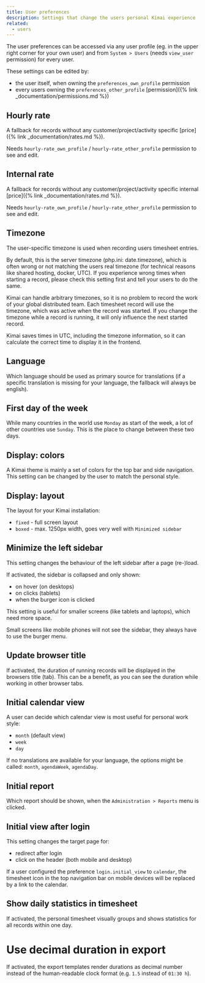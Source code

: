 ```yaml
---
title: User preferences
description: Settings that change the users personal Kimai experience
related:
  - users
---
```


The user preferences can be accessed via any user profile (eg. in the upper right corner for your own user) and from `System > Users` (needs `view_user` permission) for every user.

These settings can be edited by:
- the user itself, when owning the `preferences_own_profile` permission 
- every users owning the `preferences_other_profile` [permission]({% link _documentation/permissions.md %})

## Hourly rate

A fallback for records without any customer/project/activity specific [price]({% link _documentation/rates.md %}).

Needs `hourly-rate_own_profile` / `hourly-rate_other_profile` permission to see and edit.

## Internal rate

A fallback for records without any customer/project/activity specific internal [price]({% link _documentation/rates.md %}).

Needs `hourly-rate_own_profile` / `hourly-rate_other_profile` permission to see and edit.

## Timezone

The user-specific timezone is used when recording users timesheet entries. 

By default, this is the server timezone (php.ini: date.timezone), which is often wrong or not matching the users real timezone (for technical reasons like shared hosting, docker, UTC).
If you experience wrong times when starting a record, please check this setting first and tell your users to do the same.

Kimai can handle arbitrary timezones, so it is no problem to record the work of your global distributed team.
Each timesheet record will use the timezone, which was active when the record was started. 
If you change the timezone while a record is running, it will only influence the next started record.

Kimai saves times in UTC, including the timezone information, so it can calculate the correct time to display it in the frontend. 

## Language

Which language should be used as primary source for translations (if a specific translation is missing for your language, the fallback will always be english).

## First day of the week

While many countries in the world use `Monday` as start of the week, a lot of other countries use `Sunday`.
This is the place to change between these two days.

## Display: colors

A Kimai theme is mainly a set of colors for the top bar and side navigation.
This setting can be changed by the user to match the personal style.

## Display: layout

The layout for your Kimai installation:

- `fixed` - full screen layout  
- `boxed` - max. 1250px width, goes very well with `Minimized sidebar`

## Minimize the left sidebar

This setting changes the behaviour of the left sidebar after a page (re-)load.

If activated, the sidebar is collapsed and only shown:
- on hover (on desktops)
- on clicks (tablets)
- when the burger icon is clicked

This setting is useful for smaller screens (like tablets and laptops), which need more space.

Small screens like mobile phones will not see the sidebar, they always have to use the burger menu.

## Update browser title

If activated, the duration of running records will be displayed in the browsers title (tab). 
This can be a benefit, as you can see the duration while working in other browser tabs. 
 
## Initial calendar view

A user can decide which calendar view is most useful for personal work style:

- `month` (default view)
- `week`
- `day`

If no translations are available for your language, the options might be called: `month`, `agendaWeek`, `agendaDay`.

## Initial report 

Which report should be shown, when the `Administration > Reports` menu is clicked.

## Initial view after login

This setting changes the target page for:

- redirect after login
- click on the header (both mobile and desktop) 

If a user configured the preference `login.initial_view` to `calendar`, the timesheet icon in the top navigation bar 
on mobile devices will be replaced by a link to the calendar.  

## Show daily statistics in timesheet

If activated, the personal timesheet visually groups and shows statistics for all records within one day.

# Use decimal duration in export

If activated, the export templates render durations as decimal number instead of the human-readable clock format (e.g. `1.5` instead of `01:30 h`).
